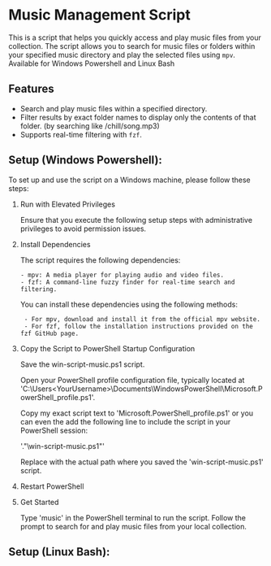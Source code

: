 # Music Management Script

This is a script that helps you quickly access and play music files from your collection. The script allows you to search for music files or folders within your specified music directory and play the selected files using `mpv`.
Available for Windows Powershell and Linux Bash

## Features

- Search and play music files within a specified directory.
- Filter results by exact folder names to display only the contents of that folder. (by searching like /chill/song.mp3)
- Supports real-time filtering with `fzf`.

## Setup (Windows Powershell):

To set up and use the script on a Windows machine, please follow these steps:

1. Run with Elevated Privileges

    Ensure that you execute the following setup steps with administrative privileges to avoid permission issues.


2. Install Dependencies

    The script requires the following dependencies:
   
       - mpv: A media player for playing audio and video files.
       - fzf: A command-line fuzzy finder for real-time search and filtering.

    You can install these dependencies using the following methods:
   
        - For mpv, download and install it from the official mpv website.
        - For fzf, follow the installation instructions provided on the fzf GitHub page.
   

4. Copy the Script to PowerShell Startup Configuration

      Save the win-script-music.ps1 script.

      Open your PowerShell profile configuration file, typically located at 'C:\Users\<YourUsername>\Documents\WindowsPowerShell\Microsoft.PowerShell_profile.ps1'.

      Copy my exact script text to 'Microsoft.PowerShell_profile.ps1' or you can even the add the following line to include the script in your PowerShell session:

    '."<path-to-your-script>\win-script-music.ps1"'

    Replace <path-to-your-script> with the actual path where you saved the 'win-script-music.ps1' script.


5. Restart PowerShell


6. Get Started

    Type 'music' in the PowerShell terminal to run the script.
    Follow the prompt to search for and play music files from your local collection.


## Setup (Linux Bash):
